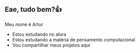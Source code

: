 ## Eae, tudo bem?👍
Meu nome é Artur 

- Estou estudando no alura 
- Estou estudando a matéria de pensamento computacional 
- Vou compartilhar meus projetos aqui
